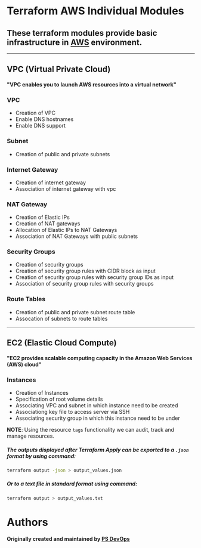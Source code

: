 Terraform AWS Individual Modules
=================================
## These terraform modules provide basic infrastructure in [AWS](https://aws.amazon.com) environment.
---------------------------------
## VPC (Virtual Private Cloud)
#### "VPC enables you to launch AWS resources into a virtual network"

### VPC
- Creation of VPC
- Enable DNS hostnames
- Enable DNS support
### Subnet
- Creation of public and private subnets
### Internet Gateway
- Creation of internet gateway
- Association of internet gateway with vpc
### NAT Gateway
- Creation of Elastic IPs
- Creation of NAT gateways
- Allocation of Elastic IPs to NAT Gateways
- Association of NAT Gateways with public subnets
### Security Groups
- Creation of security groups
- Creation of security group rules with CIDR block as input
- Creation of security group rules with security group IDs as input
- Association of security group rules with security groups
### Route Tables
- Creation of public and private subnet route table
- Assocation of subnets to route tables
---------------------------------------------------------------------
## EC2 (Elastic Cloud Compute)
#### "EC2 provides scalable computing capacity in the Amazon Web Services (AWS) cloud"

### Instances
- Creation of Instances
- Specification of root volume details
- Associating VPC and subnet in which instance need to be created
- Associationg key file to access server via SSH
- Associating security group in which this instance need to be under

<!-- - Attachment of additional volume to instance
- Adding user data file to execute at initial launch of instance/server
### Amazon Cerificate Manager
- Importing of certificates from local to ACM
### Elastic Load Balancers
- Creation of Elastic Load Balancer
- Assigning of multiple subnets to ELB
- Assigning of security groups
- Associating instances for load balancing
- Configuration of listener ports and protocols
- Assigning health check parameters
### Network Load Balancers
- Specification of Load Balancer type
- Specification of Load Balancer usage
- Creation of Load Balancer
- Assigning of multiple subnets to NLB
- Assigning of multiple security groups to ALB
### Target Groups
- Creation of Target Group
- Specify the target type, instance ID or ip
- Specify the port on which targets receive traffic, Required when target_type is instance or ip
- Specify the protocol to use for routing traffic to the targets, Required when target_type is instance or ip
- Associating VPC
- Configuring health check parameters
### Load Balancer Listeners
- Creation of Load Balancer Listener with port 80 and and forwarding to a Target Group
- Creation of Load Balancer Listener with port 443, asssociatig a SSL certificate from AMC and forwarding to a Target Group
- Association of created Listerners to Load Balancers
### Launch Configurations
- Creation of a Launch Configuration template
- Specify the AMI ID
- Specify instance type
- Adding user data file to execute at initial launch of instance/server
- Associating key file to access server via SSH
- Associating security group in which this instances need to be under
### Autoscaling Groups
- Creation of Autoscaling Group
- Association of launch configuration template
- Specify desired capacity of servers need to be available
- Association of availability zones or association of subnets to specify availability zones
- Specify maximum size of scaling capacity
- Specify minimum size of scaling capacity
- Association of load balancer with autoscaling group (only in Classic load balancer [ELB])
- Association of load balancer with Target Groups (only in Classic load balancer [NLB/ALB])
 -->

**NOTE**: Using the resource `tags` functionality we can audit, track and manage resources.

##### The outputs displayed after Terraform Apply can be exported to a `.json` format by using command: 
```bash
terraform output -json > output_values.json
```
##### Or to a text file in standard format using command:
```bash
terraform output > output_values.txt
```

Authors
=======

**Originally created and maintained by [PS DevOps](psdevops@pragmatic.solutions)**
